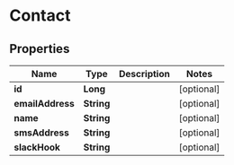 

# Contact

## Properties

Name | Type | Description | Notes
------------ | ------------- | ------------- | -------------
**id** | **Long** |  |  [optional]
**emailAddress** | **String** |  |  [optional]
**name** | **String** |  |  [optional]
**smsAddress** | **String** |  |  [optional]
**slackHook** | **String** |  |  [optional]



